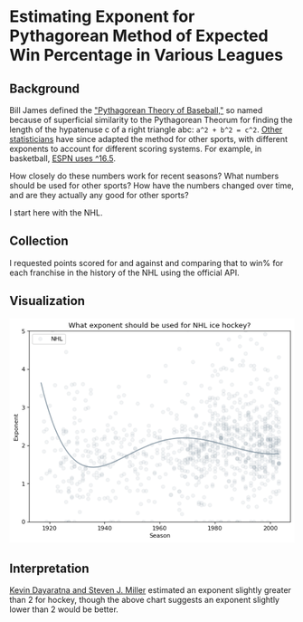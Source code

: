 # Estimating Exponent for Pythagorean Method of Expected Win Percentage in Various Leagues

## Background
Bill James defined the ["Pythagorean Theory of Baseball,"](https://www.baseball-reference.com/bullpen/Pythagorean_Theorem_of_Baseball) so named because of superficial similarity to the Pythagorean Theorum for finding the length of the hypatenuse c of a right triangle abc: ````a^2 + b^2 = c^2````. [Other statisticians](http://www.rawbw.com/~deano/helpscrn/pyth.html) have since adapted the method for other sports, with different exponents to account for different scoring systems. For example, in basketball, [ESPN uses ^16.5](http://www.espn.com/nba/stats/rpi). 

How closely do these numbers work for recent seasons? What numbers should be used for other sports? How have the numbers changed over time, and are they actually any good for other sports?

I start here with the NHL.

## Collection
I requested points scored for and against and comparing that to win% for each franchise in the history of the NHL using the official API. 

## Visualization
![A scatterplot with trend line, showing a fairly cloudy distribution.](plot_NHL_exponents.png)

## Interpretation
[Kevin Dayaratna and Steven J. Miller](https://web.williams.edu/Mathematics/sjmiller/public_html/math/papers/DayaratnaMiller_HockeyFinal.pdf) estimated an exponent slightly greater than 2 for hockey, though the above chart suggests an exponent slightly lower than 2 would be better.
